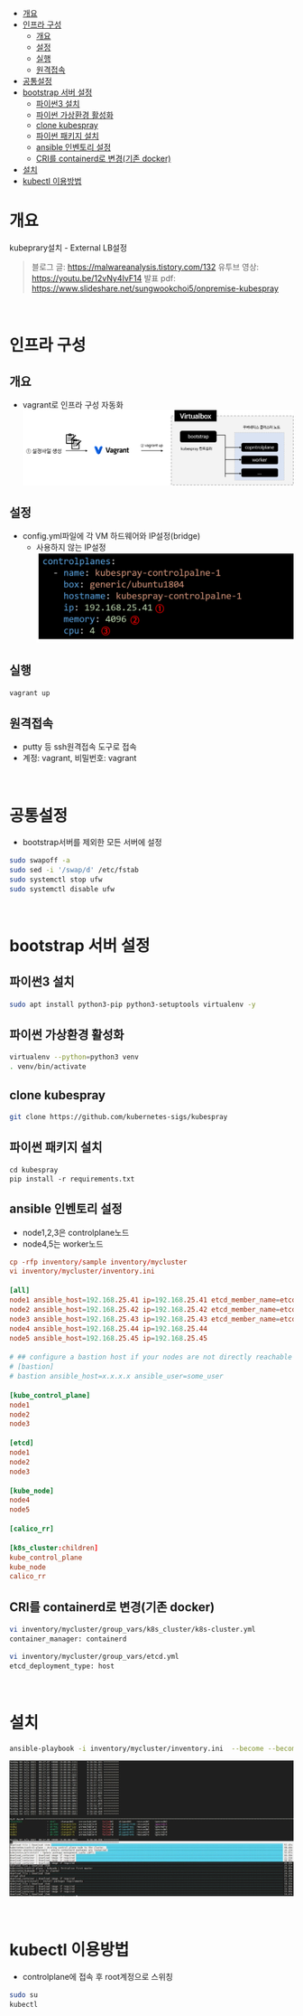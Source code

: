 - [개요](#개요)
- [인프라 구성](#인프라-구성)
  - [개요](#개요-1)
  - [설정](#설정)
  - [실행](#실행)
  - [원격접속](#원격접속)
- [공통설정](#공통설정)
- [bootstrap 서버 설정](#bootstrap-서버-설정)
  - [파이썬3 설치](#파이썬3-설치)
  - [파이썬 가상환경 활성화](#파이썬-가상환경-활성화)
  - [clone kubespray](#clone-kubespray)
  - [파이썬 패키지 설치](#파이썬-패키지-설치)
  - [ansible 인벤토리 설정](#ansible-인벤토리-설정)
  - [CRI를 containerd로 변경(기존 docker)](#cri를-containerd로-변경기존-docker)
- [설치](#설치)
- [kubectl 이용방법](#kubectl-이용방법)

# 개요
kubeprary설치 - External LB설정

> 블로그 글: https://malwareanalysis.tistory.com/132
> 유투브 영상: https://youtu.be/12vNy4IvF14
> 발표 pdf: https://www.slideshare.net/sungwookchoi5/onpremise-kubespray

<br>

# 인프라 구성
## 개요
* vagrant로 인프라 구성 자동화
![](imgs/vagrant.png)

## 설정
* config.yml파일에 각 VM 하드웨어와 IP설정(bridge)
  * 사용하지 않는 IP설정
![](imgs/vagrant_hardware.png)

## 실행
```sh
vagrant up
```

## 원격접속
* putty 등 ssh원격접속 도구로 접속
* 계정: vagrant, 비밀번호: vagrant

<br>

# 공통설정
* bootstrap서버를 제외한 모든 서버에 설정
```sh
sudo swapoff -a
sudo sed -i '/swap/d' /etc/fstab
sudo systemctl stop ufw
sudo systemctl disable ufw
```

<br>

# bootstrap 서버 설정
## 파이썬3 설치
```sh
sudo apt install python3-pip python3-setuptools virtualenv -y
```

## 파이썬 가상환경 활성화
```sh
virtualenv --python=python3 venv
. venv/bin/activate
```

## clone kubespray 
```sh
git clone https://github.com/kubernetes-sigs/kubespray
```

## 파이썬 패키지 설치
```
cd kubespray
pip install -r requirements.txt
```

## ansible 인벤토리 설정
* node1,2,3은 controlplane노드
* node4,5는 worker노드
```conf
cp -rfp inventory/sample inventory/mycluster
vi inventory/mycluster/inventory.ini

[all]
node1 ansible_host=192.168.25.41 ip=192.168.25.41 etcd_member_name=etcd1
node2 ansible_host=192.168.25.42 ip=192.168.25.42 etcd_member_name=etcd2
node3 ansible_host=192.168.25.43 ip=192.168.25.43 etcd_member_name=etcd3
node4 ansible_host=192.168.25.44 ip=192.168.25.44
node5 ansible_host=192.168.25.45 ip=192.168.25.45

# ## configure a bastion host if your nodes are not directly reachable
# [bastion]
# bastion ansible_host=x.x.x.x ansible_user=some_user

[kube_control_plane]
node1
node2
node3

[etcd]
node1
node2
node3

[kube_node]
node4
node5

[calico_rr]

[k8s_cluster:children]
kube_control_plane
kube_node
calico_rr
```

## CRI를 containerd로 변경(기존 docker)
```sh
vi inventory/mycluster/group_vars/k8s_cluster/k8s-cluster.yml
container_manager: containerd
```

```sh
vi inventory/mycluster/group_vars/etcd.yml
etcd_deployment_type: host
```

<br>

# 설치
```sh
ansible-playbook -i inventory/mycluster/inventory.ini  --become --become-user=root cluster.yml
```
![](imgs/install_done.png)

<br>

# kubectl 이용방법
* controlplane에 접속 후 root계정으로 스위칭
```sh
sudo su
kubectl
```